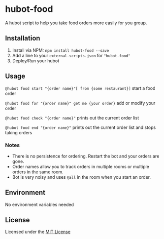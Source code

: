 # hubot-food

A hubot script to help you take food orders more easily for you group.

## Installation

1. Install via NPM: `npm install hubot-food --save`
2. Add a line to your `external-scripts.json` for `"hubot-food"`
3. Deploy/Run your hubot

## Usage

`@hubot food start "{order name}"[ from {some restaurant}]`
start a food order

`@hubot food for "{order name}" get me {your order}`
add or modify your order

`@hubot food check "{order name}"`
prints out the current order list

`@hubot food end "{order name}"`
prints out the current order list and stops taking orders

### Notes

* There is no persistence for ordering. Restart the bot and your orders are gone.
* Order names allow you to track orders in multiple rooms or multiple orders in the same room.
* Bot is very noisy and uses `@all` in the room when you start an order.

## Environment

No environment variables needed

## License

Licensed under the [MIT License](./LICENSE)